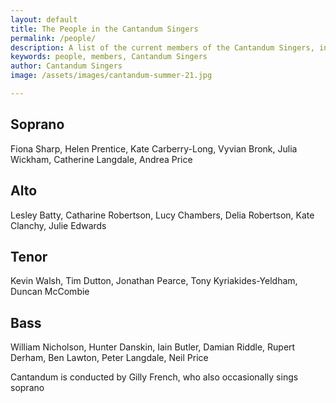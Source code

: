 ```yaml
---
layout: default
title: The People in the Cantandum Singers
permalink: /people/
description: A list of the current members of the Cantandum Singers, including their roles and contributions.
keywords: people, members, Cantandum Singers
author: Cantandum Singers
image: /assets/images/cantandum-summer-21.jpg

---
```

## Soprano
Fiona Sharp, Helen Prentice, Kate Carberry-Long, Vyvian Bronk, Julia Wickham, Catherine Langdale, Andrea Price
## Alto
Lesley Batty, Catharine Robertson, Lucy Chambers, Delia Robertson, Kate Clanchy, Julie Edwards
## Tenor
Kevin Walsh, Tim Dutton, Jonathan Pearce, Tony Kyriakides-Yeldham, Duncan McCombie
## Bass
William Nicholson, Hunter Danskin, Iain Butler, Damian Riddle, Rupert Derham, Ben Lawton, Peter Langdale, Neil Price

Cantandum is conducted by Gilly French, who also occasionally sings soprano